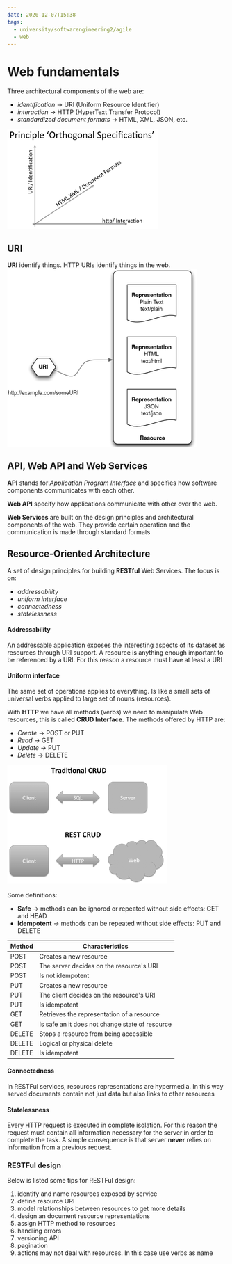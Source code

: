 ```yaml
---
date: 2020-12-07T15:38
tags:
  - university/softwarengineering2/agile
  - web
---
```


# Web fundamentals
Three architectural components of the web are:

* *identification* → URI (Uniform Resource Identifier)
* *interaction* → HTTP (HyperText Transfer Protocol)
* *standardized document formats* → HTML, XML, JSON, etc.

![Orthogonal specifications](./static/orthogonalSpecifications.png)

## URI
__URI__ identify things. HTTP URIs identify things in the web.
![URI](./static/uri.png)

## API, Web API and Web Services
__API__ stands for *Application Program Interface* and specifies how software components communicates with each other.

__Web API__ specify how applications communicate with other over the web.

__Web Services__ are built on the design principles and architectural components of the web. They provide certain operation and the communication is made through standard formats 


## Resource-Oriented Architecture
A set of design principles for building __RESTful__ Web Services. The focus is on:

* *addressability*
* *uniform interface*
* *connectedness*
* *statelessness*

#### Addressability
An addressable application exposes the interesting aspects of its dataset as resources through URI support. A resource is anything enough important to be referenced by a URI. For this reason a resource must have at least a URI

#### Uniform interface
The same set of operations applies to everything. Is like a small sets of universal verbs applied to large set of nouns (resources).

With __HTTP__ we have all methods (verbs) we need to manipulate Web resources, this is called __CRUD Interface__. The methods offered by HTTP are:

* *Create* → POST or PUT
* *Read* → GET
* *Update* → PUT
* *Delete* → DELETE

![CRUD](./static/crud.png)

Some definitions:

* __Safe__ → methods can be ignored or repeated without side effects: GET and HEAD
* __Idempotent__ → methods can be repeated without side effects: PUT and DELETE 

| Method |Characteristics                                  |
|--------|-------------------------------------------------|
| POST   | Creates a new resource                          |
| POST   | The server decides on the resource's URI        |
| POST   | Is not idempotent                               |
| PUT    | Creates a new resource                          |
| PUT    | The client decides on the resource's URI        |
| PUT    | Is idempotent                                   |
| GET    | Retrieves the representation of a resource      |
| GET    | Is safe an it does not change state of resource |
| DELETE | Stops a resource from being accessible          |
| DELETE | Logical or physical delete                      |
| DELETE | Is idempotent                                   |

#### Connectedness
In RESTFul services, resources representations are hypermedia. In this way served documents contain not just data but also links to other resources 

#### Statelessness
Every HTTP request is executed in complete isolation. For this reason the request must contain all information necessary for the server in order to complete the task. A simple consequence is that server __never__ relies on information from a previous request.

### RESTFul design
Below is listed some tips for RESTFul design:

1. identify and name resources exposed by service
2. define resource URI
3. model relationships between resources to get more details
4. design an document resource representations
5. assign HTTP method to resources
6. handling errors
7. versioning API
8. pagination
9. actions may not deal with resources. In this case use verbs as name
